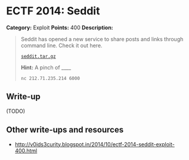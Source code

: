 # ECTF 2014: Seddit

**Category:** Exploit
**Points:** 400
**Description:**

> Seddit has opened a new service to share posts and links through command line. Check it out here.
>
> [`seddit.tar.gz`](seddit.tar.gz)
>
> **Hint:** A pinch of ____
>
> `nc 212.71.235.214 6000`

## Write-up

(TODO)

## Other write-ups and resources

* <http://v0ids3curity.blogspot.in/2014/10/ectf-2014-seddit-exploit-400.html>
